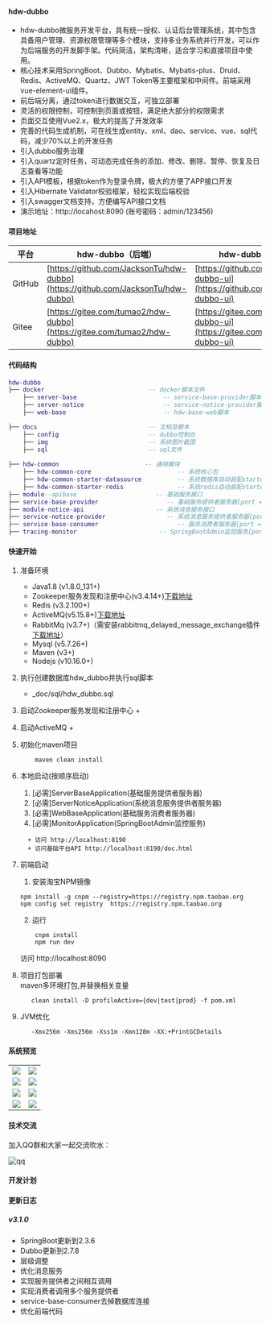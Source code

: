 #### hdw-dubbo
+ hdw-dubbo微服务开发平台，具有统一授权、认证后台管理系统，其中包含具备用户管理、资源权限管理等多个模块，支持多业务系统并行开发，可以作为后端服务的开发脚手架。代码简洁，架构清晰，适合学习和直接项目中使用。
+ 核心技术采用SpringBoot、Dubbo、Mybatis、Mybatis-plus、Druid、Redis、ActiveMQ、Quartz、JWT Token等主要框架和中间件。前端采用vue-element-ui组件。
+ 前后端分离，通过token进行数据交互，可独立部署
+ 灵活的权限控制，可控制到页面或按钮，满足绝大部分的权限需求
+ 页面交互使用Vue2.x，极大的提高了开发效率
+ 完善的代码生成机制，可在线生成entity、xml、dao、service、vue、sql代码，减少70%以上的开发任务
+ 引入dubbo服务治理
+ 引入quartz定时任务，可动态完成任务的添加、修改、删除、暂停、恢复及日志查看等功能
+ 引入API模板，根据token作为登录令牌，极大的方便了APP接口开发
+ 引入Hibernate Validator校验框架，轻松实现后端校验
+ 引入swagger文档支持，方便编写API接口文档
+ 演示地址：http://locahost:8090 (账号密码：admin/123456)


#### 项目地址

 平台  | hdw-dubbo（后端） |hdw-dubbo-ui（前端）
---|---|---
GitHub | [https://github.com/JacksonTu/hdw-dubbo](https://github.com/JacksonTu/hdw-dubbo) |[https://github.com/JacksonTu/hdw-dubbo-ui](https://github.com/JacksonTu/hdw-dubbo-ui)
Gitee  | [https://gitee.com/tumao2/hdw-dubbo](https://gitee.com/tumao2/hdw-dubbo) |[https://gitee.com/tumao2/hdw-dubbo-ui](https://gitee.com/tumao2/hdw-dubbo-ui)




#### 代码结构
``` lua
hdw-dubbo
├── docker                             -- docker脚本文件
    ├── server-base                        -- service-base-provider脚本
    ├── server-notice                      -- service-notice-provider脚本
    ├── web-base                           -- hdw-base-web脚本

├── docs                               -- 文档及脚本
    ├── config                         -- dubbo控制台
    ├── img                            -- 系统图片截图  
    ├── sql                            -- sql文件  
     
├── hdw-common                        -- 通用模块
    ├── hdw-common-core                        -- 系统核心包
    ├── hdw-common-starter-datasource          -- 系统数据库自动装配starter  
    ├── hdw-common-starter-redis               -- 系统redis自动装配starter
├── module--apibase                      -- 基础服务接口
├── service-base-provider                   -- 基础服务提供者服务器[port = 8181]
├── module-notice-api                    -- 系统消息服务接口
├── service-notice-provider                 -- 系统消息服务提供者服务器[port = 8182]
├── service-base-consumer                      -- 服务消费者服务器[port = 8190]
├── tracing-monitor                       -- SpringBootAdmin监控服务[port = 8180]
```


#### 快速开始

1. 准备环境
    + Java1.8  (v1.8.0_131+)
    + Zookeeper服务发现和注册中心(v3.4.14+)<a href="https://mirrors.tuna.tsinghua.edu.cn/apache/zookeeper/zookeeper-3.4.14/zookeeper-3.4.14.tar.gz">下载地址</a>
    + Redis (v3.2.100+)
    + ActiveMQ(v5.15.8+)<a href="http://activemq.apache.org/components/classic/download/" target="_blank">下载地址</a>
    + RabbitMq (v3.7+)（需安装rabbitmq_delayed_message_exchange插件 <a href="https://www.rabbitmq.com/community-plugins.html" target="_blank">下载地址</a>）
    + Mysql (v5.7.26+)
    + Maven (v3+)
    + Nodejs (v10.16.0+)
   
2. 执行创建数据库hdw_dubbo并执行sql脚本
    
    + _doc/sql/hdw_dubbo.sql
    
3. 启动Zookeeper服务发现和注册中心
    +

4. 启动ActiveMQ
   +

5. 初始化maven项目  
    ``` bush
        maven clean install
    ```

6. 本地启动(按顺序启动)
     1. [必需]ServerBaseApplication(基础服务提供者服务器)
     2. [必需]ServerNoticeApplication(系统消息服务提供者服务器)
     3. [必需]WebBaseApplication(基础服务消费者服务器)
     4. [必需]MonitorApplication(SpringBootAdmin监控服务)
     ```
       + 访问 http://localhost:8190
       + 访问基础平台API http://localhost:8190/doc.html
     ```
     
7. 前端启动
    1. 安装淘宝NPM镜像
    ```bush
    npm install -g cnpm --registry=https://registry.npm.taobao.org
    npm config set registry  https://registry.npm.taobao.org
    ```
    2. 运行
    ```bush
        cnpm install 
        npm run dev
    ```
    访问 http://localhost:8090
    
8. 项目打包部署  
     maven多环境打包,并替换相关变量
   ```bush
      clean install -D profileActive={dev|test|prod} -f pom.xml
   ```

9. JVM优化
     ```bush  
        -Xmx256m -Xms256m -Xss1m -Xmn128m -XX:+PrintGCDetails  
     ```

#### 系统预览
<table>
  <tr>
     <td><img src="_doc/images/1.png"/></td>
     <td><img src="_doc/images/2.png"/></td>
  </tr>
  <tr>
     <td><img src="_doc/images/3.png"/></td>
     <td><img src="_doc/images/4.png"/></td>
  </tr>
  <tr>
     <td><img src="_doc/images/5.png"/></td>
     <td><img src="_doc/images/6.png"/></td>
  </tr>
  <tr>
    <td><img src="_doc/images/7.png"/></td>
    <td><img src="_doc/images/8.png"/></td>
  </tr>
</table>

#### 技术交流
加入QQ群和大家一起交流吹水：

![qq](_doc/images/QQ.png)

#### 开发计划

#### 更新日志
 ##### v3.1.0 
  + SpringBoot更新到2.3.6
  + Dubbo更新到2.7.8
  + 层级调整
  + 优化消息服务
  + 实现服务提供者之间相互调用
  + 实现消费者调用多个服务提供者
  + service-base-consumer去掉数据库连接
  + 优化前端代码
